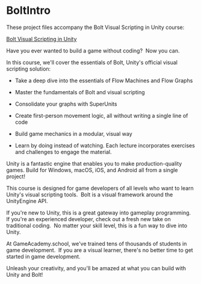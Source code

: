# BoltIntro
 
 These project files accompany the Bolt Visual Scripting in Unity course:
 
[Bolt Visual Scripting in Unity](https://www.udemy.com/course/draft/3441228/learn/lecture/22191122?instructorPreviewMode=student_v4#questions)

Have you ever wanted to build a game without coding?  Now you can.

In this course, we'll cover the essentials of Bolt, Unity's official visual scripting solution:

 * Take a deep dive into the essentials of Flow Machines and Flow Graphs

 * Master the fundamentals of Bolt and visual scripting

 * Consolidate your graphs with SuperUnits

 * Create first-person movement logic, all without writing a single line of code

 * Build game mechanics in a modular, visual way

 * Learn by doing instead of watching. Each lecture incorporates exercises and challenges to engage the material.

Unity is a fantastic engine that enables you to make production-quality games. Build for Windows, macOS, iOS, and Android all from a single project!

This course is designed for game developers of all levels who want to learn Unity's visual scripting tools.  Bolt is a visual framework around the UnityEngine API.  

If you're new to Unity, this is a great gateway into gameplay programming.  If you're an experienced developer, check out a fresh new take on traditional coding.  No matter your skill level, this is a fun way to dive into Unity.

At GameAcademy.school, we've trained tens of thousands of students in game development.  If you are a visual learner, there's no better time to get started in game development.

Unleash your creativity, and you'll be amazed at what you can build with Unity and Bolt! 
